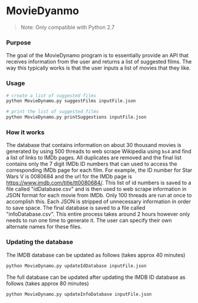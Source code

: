 # MovieDyanmo

> Note: Only compatible with Python 2.7

### Purpose

The goal of the MovieDynamo program is to essentially provide an API that receives information from the user and returns a list of suggested films. The way this typically works is that the user inputs a list of movies that they like. 

### Usage

```python
# create a list of suggested films
python MovieDynamo.py suggestFilms inputFile.json

# print the list of suggested films
python MovieDynamo.py printSuggestions inputFile.json
```

### How it works

The database that contains information on about 30 thousand movies is generated by using 500 threads to web scrape Wikipedia using `bs4` and find a list of links to IMDb pages. All duplicates are removed and the final list contains only the 7 digit IMDb ID numbers that can used to access the corresponding IMDb page for each film. For example, the ID number for Star Wars V is 0080684 and the url for the IMDb page is https://www.imdb.com/title/tt0080684/. This list of id numbers is saved to a file called "idDatabase.csv" and is then used to web scrape information in JSON format for each movie from IMDb. Only 100 threads are run at once to accomplish this. Each JSON is stripped of unnecessary information in order to save space. The final database is saved to a file called "infoDatabase.csv". This entire process takes around 2 hours however only needs to run one time to generate it. The user can specify their own alternate names for these files.

### Updating the database

The IMDB database can be updated as follows (takes approx 40 minutes)

```python
python MovieDynamo.py updateIdDatabase inputFile.json
```

The full database can be updated after updating the IMDB ID database as follows (takes approx 80 minutes)

```python
python MovieDynamo.py updateInfoDatabase inputFile.json
```
